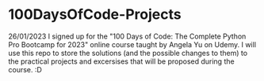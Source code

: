 # 100DaysOfCode-Projects


26/01/2023 I signed up for the "100 Days of Code: The Complete Python Pro Bootcamp for 2023" online course taught by Angela Yu on Udemy.
I will use this repo to store the solutions (and the possible changes to them) to the practical projects and excersises that will be proposed during the course. :D